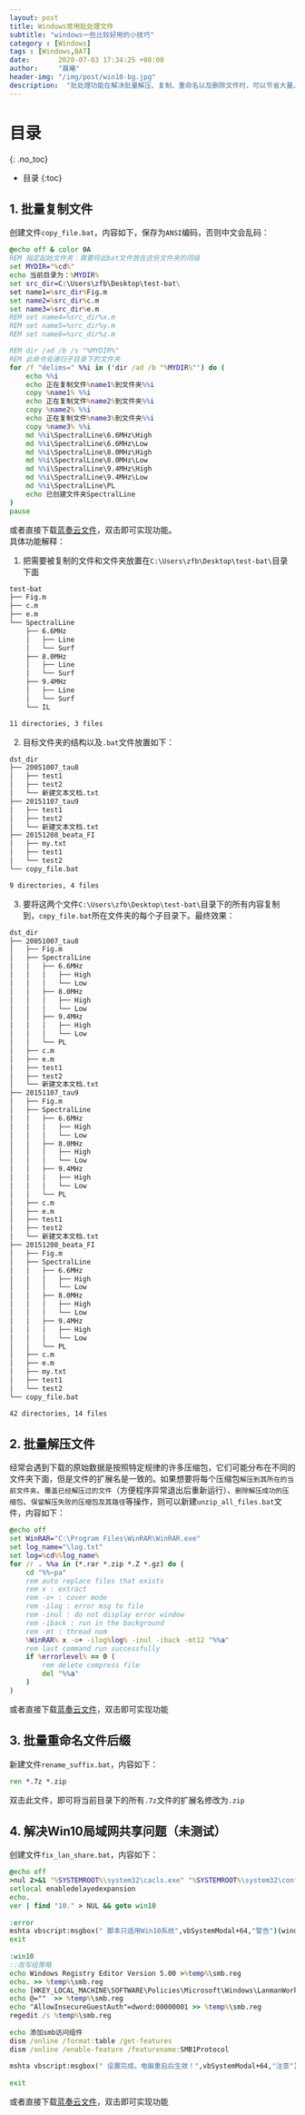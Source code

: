 ```yaml
---
layout: post
title: Windows常用批处理文件
subtitle: "windows一些比较好用的小技巧"
category : [Windows]
tags : [Windows,BAT]
date:       2020-07-03 17:34:25 +08:00
author:     "晨曦"
header-img: "/img/post/win10-bg.jpg"
description:  "批处理功能在解决批量解压、复制、重命名以及删除文件时，可以节省大量人工"
---
```

  
# 目录
{: .no_toc}

* 目录
{:toc}


## 1. 批量复制文件  
创建文件`copy_file.bat`，内容如下，保存为`ANSI`编码，否则中文会乱码：  
```bat
@echo off & color 0A
REM 指定起始文件夹：需要将此bat文件放在这些文件夹的同级
set MYDIR="%cd%"
echo 当前目录为：%MYDIR%
set src_dir=C:\Users\zfb\Desktop\test-bat\
set name1=%src_dir%Fig.m
set name2=%src_dir%c.m
set name3=%src_dir%e.m
REM set name4=%src_dir%x.m
REM set name5=%src_dir%y.m
REM set name6=%src_dir%z.m

REM dir /ad /b /s "%MYDIR%"
REM 此命令会递归子目录下的文件夹
for /f "delims=" %%i in ('dir /ad /b "%MYDIR%"') do (
    echo %%i
    echo 正在复制文件%name1%到文件夹%%i
    copy %name1% %%i
    echo 正在复制文件%name2%到文件夹%%i
    copy %name2% %%i
    echo 正在复制文件%name3%到文件夹%%i
    copy %name3% %%i
    md %%i\SpectralLine\6.6MHz\High
    md %%i\SpectralLine\6.6MHz\Low
    md %%i\SpectralLine\8.0MHz\High
    md %%i\SpectralLine\8.0MHz\Low
    md %%i\SpectralLine\9.4MHz\High
    md %%i\SpectralLine\9.4MHz\Low
    md %%i\SpectralLine\PL
    echo 已创建文件夹SpectralLine
)
pause
```
或者直接下载[蓝奏云文件](https://zfb132.lanzous.com/iMtYxgtgd5e "copy_file.bat")，双击即可实现功能。  
具体功能解释：  
1. 把需要被复制的文件和文件夹放置在`C:\Users\zfb\Desktop\test-bat\`目录下面  

```txt  
test-bat
├── Fig.m
├── c.m
├── e.m
└── SpectralLine
    ├── 6.6MHz
    │   ├── Line
    │   └── Surf
    ├── 8.0MHz
    │   ├── Line
    │   └── Surf
    ├── 9.4MHz
    │   ├── Line
    │   └── Surf
    └── IL

11 directories, 3 files
```

2. 目标文件夹的结构以及`.bat`文件放置如下：  
```txt  
dst_dir
├── 20051007_tau8
│   ├── test1
│   ├── test2
│   └── 新建文本文档.txt
├── 20151107_tau9
│   ├── test1
│   ├── test2
│   └── 新建文本文档.txt
├── 20151208_beata_FI
│   ├── my.txt
│   ├── test1
│   └── test2
└── copy_file.bat

9 directories, 4 files
```
3. 要将这两个文件`C:\Users\zfb\Desktop\test-bat\`目录下的所有内容复制到，`copy_file.bat`所在文件夹的每个子目录下。最终效果：  

```txt  
dst_dir
├── 20051007_tau8
│   ├── Fig.m
│   ├── SpectralLine
│   │   ├── 6.6MHz
│   │   │   ├── High
│   │   │   └── Low
│   │   ├── 8.0MHz
│   │   │   ├── High
│   │   │   └── Low
│   │   ├── 9.4MHz
│   │   │   ├── High
│   │   │   └── Low
│   │   └── PL
│   ├── c.m
│   ├── e.m
│   ├── test1
│   ├── test2
│   └── 新建文本文档.txt
├── 20151107_tau9
│   ├── Fig.m
│   ├── SpectralLine
│   │   ├── 6.6MHz
│   │   │   ├── High
│   │   │   └── Low
│   │   ├── 8.0MHz
│   │   │   ├── High
│   │   │   └── Low
│   │   ├── 9.4MHz
│   │   │   ├── High
│   │   │   └── Low
│   │   └── PL
│   ├── c.m
│   ├── e.m
│   ├── test1
│   ├── test2
│   └── 新建文本文档.txt
├── 20151208_beata_FI
│   ├── Fig.m
│   ├── SpectralLine
│   │   ├── 6.6MHz
│   │   │   ├── High
│   │   │   └── Low
│   │   ├── 8.0MHz
│   │   │   ├── High
│   │   │   └── Low
│   │   ├── 9.4MHz
│   │   │   ├── High
│   │   │   └── Low
│   │   └── PL
│   ├── c.m
│   ├── e.m
│   ├── my.txt
│   ├── test1
│   └── test2
└── copy_file.bat

42 directories, 14 files
```

## 2. 批量解压文件  
经常会遇到下载的原始数据是按照特定规律的许多压缩包，它们可能分布在不同的文件夹下面，但是文件的扩展名是一致的。如果想要将每个压缩包`解压到其所在的当前文件夹`、`覆盖已经解压过的文件`（方便程序异常退出后重新运行）、`删除解压成功的压缩包`、`保留解压失败的压缩包及其路径`等操作，则可以新建`unzip_all_files.bat`文件，内容如下：  
```bat
@echo off
set WinRAR="C:\Program Files\WinRAR\WinRAR.exe"
set log_name="\log.txt"
set log=%cd%%log_name%
for /r . %%a in (*.rar *.zip *.Z *.gz) do ( 
    cd "%%~pa" 
    rem auto replace files that exists
    rem x : extract
    rem -o+ : cover mode
    rem -ilog : error msg to file
    rem -inul : do not display error window
    rem -iback : run in the background
    rem -mt : thread num
    %WinRAR% x -o+ -ilog%log% -inul -iback -mt12 "%%a"
    rem last command run successfully
    if %errorlevel% == 0 (
        rem delete compress file
        del "%%a"
    )
)
```
或者直接下载[蓝奏云文件](https://zfb132.lanzous.com/imANFe9qghc "unzip_all_files.bat")，双击即可实现功能  
## 3. 批量重命名文件后缀
新建文件`rename_suffix.bat`，内容如下：  
```bat
ren *.7z *.zip
```
双击此文件，即可将当前目录下的所有`.7z`文件的扩展名修改为`.zip`  
## 4. 解决Win10局域网共享问题（未测试）
创建文件`fix_lan_share.bat`，内容如下：  
```bat
@echo off
>nul 2>&1 "%SYSTEMROOT%\system32\cacls.exe" "%SYSTEMROOT%\system32\config\system"
setlocal enabledelayedexpansion
echo.
ver | find "10." > NUL && goto win10
 
:error
mshta vbscript:msgbox(" 脚本只适用Win10系统",vbSystemModal+64,"警告")(window.close) 
exit
 
:win10
::改写组策略
echo Windows Registry Editor Version 5.00 >%temp%\smb.reg
echo. >> %temp%\smb.reg
echo [HKEY_LOCAL_MACHINE\SOFTWARE\Policies\Microsoft\Windows\LanmanWorkstation] >> %temp%\smb.reg
echo @=""  >> %temp%\smb.reg
echo "AllowInsecureGuestAuth"=dword:00000001 >> %temp%\smb.reg
regedit /s %temp%\smb.reg
 
echo 添加smb访问组件
dism /online /format:table /get-features
dism /online /enable-feature /featurename:SMB1Protocol
 
mshta vbscript:msgbox(" 设置完成。电脑重启后生效！",vbSystemModal+64,"注意")(window.close) 
 
exit
```
或者直接下载[蓝奏云文件](https://zfb132.lanzous.com/iwGEUe9qvni "rename_suffix.bat")，双击即可实现功能  